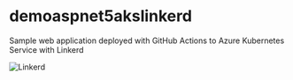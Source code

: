 # demoaspnet5akslinkerd
Sample web application deployed with GitHub Actions to Azure Kubernetes Service with Linkerd


![Linkerd](https://github.com/MCKLMT/demoaspnet5akslinkerd/workflows/linkerd/badge.svg)
